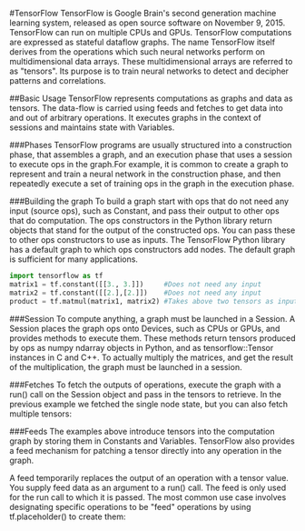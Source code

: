 #TensorFlow
TensorFlow is Google Brain's second generation machine learning system, released as open source software on November 9, 2015. TensorFlow can run on multiple CPUs and GPUs. TensorFlow computations are expressed as stateful dataflow graphs. The name TensorFlow itself derives from the operations which such neural networks perform on multidimensional data arrays. These multidimensional arrays are referred to as "tensors". Its purpose is to train neural networks to detect and decipher patterns and correlations.

##Basic Usage
TensorFlow represents computations as graphs and data as tensors. The data-flow is carried using feeds and fetches to get data into and out of arbitrary operations. It executes graphs in the context of sessions and maintains state with Variables.

###Phases
TensorFlow programs are usually structured into a construction phase, that assembles a graph, and an execution phase that uses a session to execute ops in the graph.For example, it is common to create a graph to represent and train a neural network in the construction phase, and then repeatedly execute a set of training ops in the graph in the execution phase.

###Building the graph
To build a graph start with ops that do not need any input (source ops), such as Constant, and pass their output to other ops that do computation. The ops constructors in the Python library return objects that stand for the output of the constructed ops. You can pass these to other ops constructors to use as inputs. The TensorFlow Python library has a default graph to which ops constructors add nodes. The default graph is sufficient for many applications.
```python
import tensorflow as tf
matrix1 = tf.constant([[3., 3.]])     #Does not need any input
matrix2 = tf.constant([[2.],[2.]])    #Does not need any input
product = tf.matmul(matrix1, matrix2) #Takes above two tensors as input and computes the multiplication
```
###Session
To compute anything, a graph must be launched in a Session. A Session places the graph ops onto Devices, such as CPUs or GPUs, and provides methods to execute them. These methods return tensors produced by ops as numpy ndarray objects in Python, and as tensorflow::Tensor instances in C and C++. To actually multiply the matrices, and get the result of the multiplication, the graph must be launched in a session.

###Fetches
To fetch the outputs of operations, execute the graph with a run() call on the Session object and pass in the tensors to retrieve. In the previous example we fetched the single node state, but you can also fetch multiple tensors:

###Feeds
The examples above introduce tensors into the computation graph by storing them in Constants and Variables. TensorFlow also provides a feed mechanism for patching a tensor directly into any operation in the graph.

A feed temporarily replaces the output of an operation with a tensor value. You supply feed data as an argument to a run() call. The feed is only used for the run call to which it is passed. The most common use case involves designating specific operations to be "feed" operations by using tf.placeholder() to create them:
